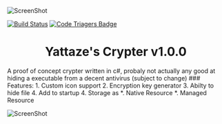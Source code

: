 ![ScreenShot](http://www.freeiconspng.com/uploads/encryption-icon-11.png)  
  
[![Build Status](https://travis-ci.org/Tlgyt/Crypter.svg?branch=master)](https://travis-ci.org/Tlgyt/Crypter)   [![Code Triagers Badge](https://www.codetriage.com/tlgyt/crypter/badges/users.svg)](https://www.codetriage.com/tlgyt/crypter)
   
<h1 align=center>Yattaze's Crypter v1.0.0</h1>  
A proof of concept crypter written in c#, probaly not actually any good 
at hiding a executable from a decent antivirus (subject to change)   
### Features:
1. Custom icon support   
2. Encryption key generator  
3. Abilty to hide file 
4. Add to startup 
4. Storage as 
  *. Native Resource 
  *. Managed Resource  
  
![ScreenShot](http://i.imgur.com/aRZ4lQA.png)  
